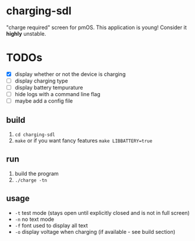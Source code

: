 # charging-sdl
"charge required" screen for pmOS.
This application is young! Consider it __highly__ unstable.

# TODOs
- [x] display whether or not the device is charging
- [ ] display charging type
- [ ] display battery tempurature
- [ ] hide logs with a command line flag
- [ ] maybe add a config file

## build
1. `cd charging-sdl`
2. `make` or if you want fancy features `make LIBBATTERY=true`

## run
1. build the program
2. `./charge -tn`

## usage
- `-t` test mode (stays open until explicitly closed and is not in full screen)
- `-n` no text mode
- `-f` font used to display all text
- `-o` display voltage when charging (if available - see build section)